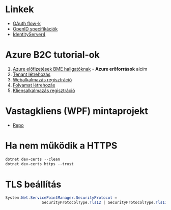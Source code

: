 # Linkek

- [OAuth flow-k](https://medium.com/@darutk/diagrams-and-movies-of-all-the-oauth-2-0-flows-194f3c3ade85)
- [OpenID specifikációk](https://openid.net/developers/specs/)
- [IdentityServer4](https://identityserver4.readthedocs.io/en/latest/)

# Azure B2C tutorial-ok

1. [Azure előfizetések BME hallgatóknak](https://www.aut.bme.hu/Course/felho) - **Azure erőforrások** alcím
2. [Tenant létrehozás](https://docs.microsoft.com/en-us/azure/active-directory-b2c/tutorial-create-tenant)
3. [Webalkalmazás regisztráció](https://docs.microsoft.com/en-us/azure/active-directory-b2c/tutorial-register-applications)
4. [Folyamat létrehozás](https://docs.microsoft.com/en-us/azure/active-directory-b2c/tutorial-create-user-flows#create-a-sign-up-and-sign-in-user-flow)
5. [Kliensalkalmazás regisztráció](https://docs.microsoft.com/hu-hu/azure/active-directory-b2c/add-native-application)


# Vastagkliens (WPF) mintaprojekt
- [Repo](https://github.com/bmeaut/active-directory-b2c-dotnet-desktop/tree/msalv3)

# Ha nem működik a HTTPS
```powershell
dotnet dev-certs --clean
dotnet dev-certs https --trust
```

# TLS beállítás
```csharp
System.Net.ServicePointManager.SecurityProtocol =
                SecurityProtocolType.Tls12 | SecurityProtocolType.Tls11 | SecurityProtocolType.Tls;
```
